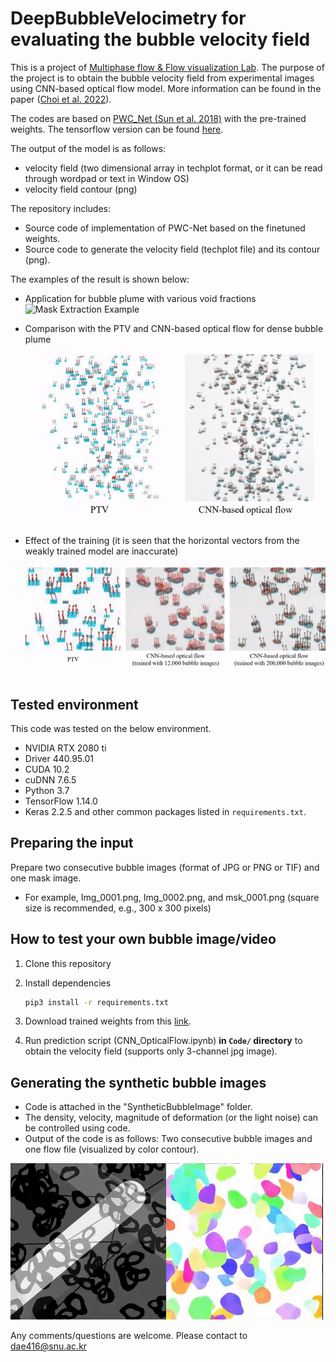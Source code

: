 # DeepBubbleVelocimetry for evaluating the bubble velocity field 

This is a project of [Multiphase flow & Flow visualization Lab](https://mffv.snu.ac.kr/). The purpose of the project is to obtain the bubble velocity field from experimental images using CNN-based optical flow model. More information can be found in the paper ([Choi et al. 2022](https://doi.org/10.1038/s41598-022-16145-y)). 

The codes are based on [PWC_Net (Sun et al. 2018)](https://github.com/NVlabs/PWC-Net) with the pre-trained weights. The tensorflow version can be found [here](https://github.com/philferriere/tfoptflow).

The output of the model is as follows:

- velocity field (two dimensional array in techplot format, or it can be read through wordpad or text in Window OS)
- velocity field contour (png)

The repository includes:

- Source code of implementation of PWC-Net based on the finetuned weights.
- Source code to generate the velocity field (techplot file) and its contour (png).

The examples of the result is shown below:
- Application for bubble plume with various void fractions
![Mask Extraction Example](assets/sample_movie.gif)

- Comparison with the PTV and CNN-based optical flow for dense bubble plume
![Mask Extraction Example](assets/sample_movie_2.gif)

- Effect of the training (it is seen that the horizontal vectors from the weakly trained model are inaccurate)
![Mask Extraction Example](assets/sample_movie_3.gif)

## Tested environment
This code was tested on the below environment.

- NVIDIA RTX 2080 ti
- Driver 440.95.01
- CUDA 10.2
- cuDNN 7.6.5
- Python 3.7
- TensorFlow 1.14.0
- Keras 2.2.5 and other common packages listed in `requirements.txt`.


## Preparing the input
Prepare two consecutive bubble images (format of JPG or PNG or TIF) and one mask image.
- For example, Img_0001.png, Img_0002.png, and msk_0001.png (square size is recommended, e.g., 300 x 300 pixels)


## How to test your own bubble image/video
1. Clone this repository
1. Install dependencies
   ```bash
   pip3 install -r requirements.txt
   ```
1. Download trained weights from this [link](https://drive.google.com/file/d/1WTe6k3u0NsHwSko8sqna02gP3pJS6R5d/view?usp=sharing).

1. Run prediction script (CNN_OpticalFlow.ipynb) **in `Code/` directory** to obtain the velocity field (supports only 3-channel jpg image).


## Generating the synthetic bubble images
- Code is attached in the "SyntheticBubbleImage" folder.
- The density, velocity, magnitude of deformation (or the light noise) can be controlled using code.
- Output of the code is as follows: Two consecutive bubble images and one flow file (visualized by color contour).

![Synthetic Bubble Image Example](SyntheticBubbleImage/BubbleGen_example.gif)

Any comments/questions are welcome.
Please contact to dae416@snu.ac.kr
